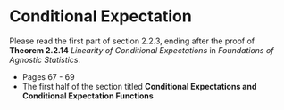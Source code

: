 # Conditional Expectation 

Please read the first part of section 2.2.3, ending after the proof of
**Theorem 2.2.14** *Linearity of Conditional Expectations*  in *Foundations of Agnostic Statistics*. 

- Pages 67 - 69
- The first half of the section titled **Conditional Expectations and Conditional Expectation Functions**

